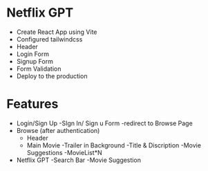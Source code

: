 # Netflix GPT
- Create React App using Vite
- Configured tailwindcss
- Header
- Login Form
- Signup Form
- Form Validation
- Deploy to the production

# Features
- Login/Sign Up
    -SIgn In/ Sign u Form
    -redirect to Browse Page
 - Browse (after authentication)
    - Header
    - Main Movie
        -Trailer in Background
        -Title & Discription
        -Movie Suggestions
            -MovieList*N
- Netflix GPT
    -Search Bar
    -Movie Suggestion

